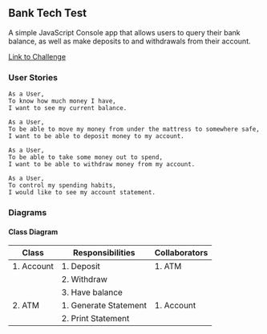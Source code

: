 ## Bank Tech Test

A simple JavaScript Console app that allows users to query their bank balance, as well as make deposits to and withdrawals from their account.

[Link to Challenge](https://github.com/makersacademy/course/blob/master/individual_challenges/bank_tech_test.md)

### User Stories

```
As a User,
To know how much money I have,
I want to see my current balance. 
```

```
As a User,
To be able to move my money from under the mattress to somewhere safe,
I want to be able to deposit money to my account.
```

```
As a User,
To be able to take some money out to spend,
I want to be able to withdraw money from my account.
```

```
As a User,
To control my spending habits,
I would like to see my account statement.
```

### Diagrams
#### Class Diagram

| Class         | Responsibilities      | Collaborators   |
| ------------- | --------------------- | --------------- |
| 1. Account    | 1. Deposit            | 1. ATM          |
|               | 2. Withdraw           |                 |
|               | 3. Have balance       |                 |
| 2. ATM        | 1. Generate Statement | 1. Account      |
|               | 2. Print Statement    |                 |